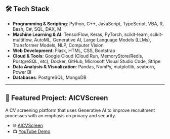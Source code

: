 
## 🛠️ Tech Stack

- **Programming & Scripting**: Python, C++, JavaScript, TypeScript, VBA, R, Bash, C#, SQL, DAX, M  
- **Machine Learning & AI**: TensorFlow, Keras, PyTorch, scikit-learn, scikit-multiflow, AutoML, Generative AI, Large Language Models (LLMs), Transformer Models, NLP, Computer Vision  
- **Web Development**: Flask, HTML, CSS, Bootstrap  
- **Cloud & Tools**: Google Cloud (Cloud Run, MemoryStore/Redis, PostgreSQL, etc), Docker, GitHub, Microsoft Visual Studio Code, Stripe  
- **Data Analysis & Visualization**: Pandas, NumPy, matplotlib, seaborn, Power BI  
- **Databases**: PostgreSQL, MongoDB

---
  
## 🌟 Featured Project: AICVScreen
A CV screening platform that uses Generative AI to improve recruitment processes with an emphasis on privacy and security.
- 🌐 [AICVScreen](https://aicvscreen.com)  
- 📺 [YouTube Demo](https://www.youtube.com/watch?v=hkXANN6JXQM&t=7s)  



